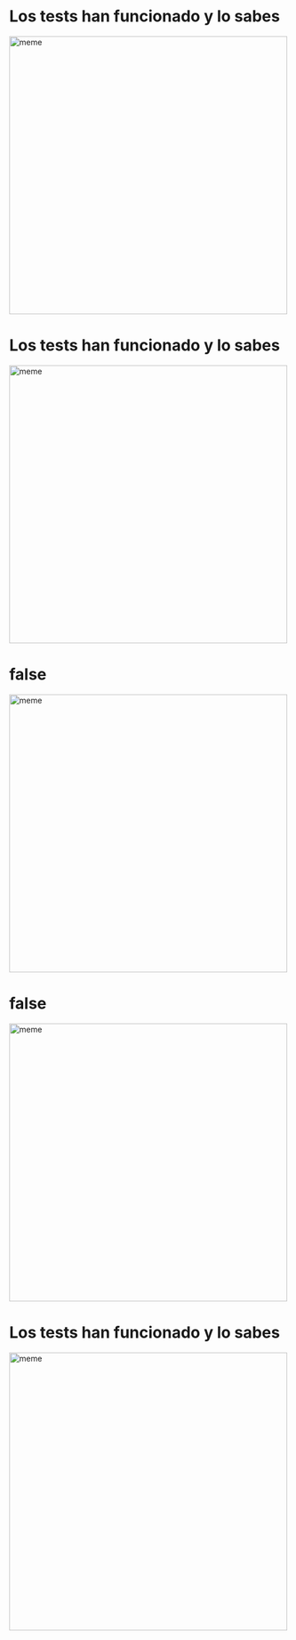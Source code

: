 <h1>Los tests han funcionado y lo sabes</h1> <img src="https://i.redd.it/gy3okckn6xda1.jpg" alt="meme" width="500" height="500"></img><h1>Los tests han funcionado y lo sabes</h1> <img src="https://i.redd.it/mbtwcceieiea1.png" alt="meme" width="500" height="500"></img><h1>false</h1> <img src="https://i.redd.it/ne2q14l40iea1.jpg" alt="meme" width="500" height="500"></img><h1>false</h1> <img src="https://i.redd.it/9k8g3br4c2ea1.jpg" alt="meme" width="500" height="500"></img><h1>Los tests han funcionado y lo sabes</h1> <img src="https://i.redd.it/9vqogdy0yjba1.jpg" alt="meme" width="500" height="500"></img>